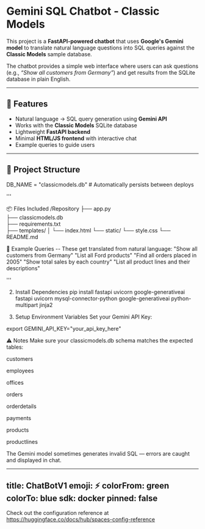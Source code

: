 # Gemini SQL Chatbot - Classic Models

This project is a **FastAPI-powered chatbot** that uses **Google's Gemini model** to translate natural language questions into SQL queries against the **Classic Models** sample database.  

The chatbot provides a simple web interface where users can ask questions (e.g., *“Show all customers from Germany”*) and get results from the SQLite database in plain English.

---

## 🚀 Features
- Natural language → SQL query generation using **Gemini API**
- Works with the **Classic Models** SQLite database
- Lightweight **FastAPI backend**
- Minimal **HTML/JS frontend** with interactive chat
- Example queries to guide users

---

## 📂 Project Structure


DB_NAME = "classicmodels.db"  # Automatically persists between deploys

'''

📦 Files Included
/Repository
├── app.py               
├── classicmodels.db     
├── requirements.txt  
├── templates/
│   └── index.html
└── static/
    └── style.css
└── README.md            

🌟 Example Queries
-- These get translated from natural language:
"Show all customers from Germany"
"List all Ford products"
"Find all orders placed in 2005"
"Show total sales by each country"
"List all product lines and their descriptions"
   
'''

2. Install Dependencies
   pip install fastapi uvicorn google-generativeai fastapi uvicorn mysql-connector-python google-generativeai python-multipart jinja2

3. Setup Environment Variables
Set your Gemini API Key:

export GEMINI_API_KEY="your_api_key_here"



⚠️ Notes
Make sure your classicmodels.db schema matches the expected tables:

customers

employees

offices

orders

orderdetails

payments

products

productlines

The Gemini model sometimes generates invalid SQL — errors are caught and displayed in chat.




























---
title: ChatBotV1
emoji: ⚡
colorFrom: green
colorTo: blue
sdk: docker
pinned: false
---

Check out the configuration reference at https://huggingface.co/docs/hub/spaces-config-reference
